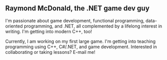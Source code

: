 ## Raymond McDonald, the .NET game dev guy

I'm passionate about game development, functional programming, data-oriented programming, and .NET, all complemented by a lifelong interest in writing. I'm getting into modern C++, too!

Currently, I am working on my first large game. I'm getting into teaching programming using C++, C#/.NET, and game development. Interested in collaborating or taking lessons? E-mail me!

<!--
**raymondmcdonaldnet/raymondmcdonaldnet** is a ✨ _special_ ✨ repository because its `README.md` (this file) appears on your GitHub profile.

Here are some ideas to get you started:

- 🔭 I’m currently working on ...
- 🌱 I’m currently learning ...
- 👯 I’m looking to collaborate on ...
- 🤔 I’m looking for help with ...
- 💬 Ask me about ...
- 📫 How to reach me: ...
- ⚡ Fun fact: ...
-->
